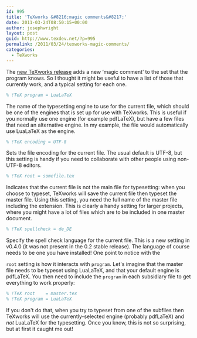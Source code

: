 ```yaml
---
id: 995
title: 'TeXworks &#8216;magic comments&#8217;'
date: 2011-03-24T08:50:15+00:00
author: josephwright
layout: post
guid: http://www.texdev.net/?p=995
permalink: /2011/03/24/texworks-magic-comments/
categories:
  - TeXworks
---
```

The [new TeXworks release](http://www.texdev.net/2011/03/21/texworks-v0-4-0/) adds a new ‘magic comment’ to the set that the program knows. So I thought it might be useful to have a list of those that currently work, and a typical setting for each one.

```latex
% !TeX program = LuaLaTeX
```

The name of the typesetting engine to use for the current file, which should be one of the engines that is set up for use with TeXworks. This is useful if you normally use one engine (for example pdfLaTeX), but have a few files that need an alternative engine. In my example, the file would automatically use LuaLaTeX as the engine.

```latex
% !TeX encoding = UTF-8
```

Sets the file encoding for the current file. The usual default is UTF-8, but this setting is handy if you need to collaborate with other people using non-UTF-8 editors.

```latex
% !TeX root = somefile.tex
```

Indicates that the current file is not the main file for typesetting: when you choose to typeset, TeXworks will save the current file then typeset the master file. Using this setting, you need the full name of the master file including the extension. This is clearly a handy setting for larger projects, where you might have a lot of files which are to be included in one master document.

```latex
% !TeX spellcheck = de_DE
```

Specify the spell check language for the current file. This is a new setting in v0.4.0 (it was not present in the 0.2 stable release). The language of course needs to be one you have installed! One point to notice with the

`root` setting is how it interacts with `program`. Let's imagine that the master file needs to be typeset using LuaLaTeX, and that your default engine is pdfLaTeX. You then need to include the `program` in each subsidiary file to get everything to work properly:

```latex
% !TeX root    = master.tex
% !TeX program = LuaLaTeX
```

If you don't do that, when you try to typeset from one of the subfiles then TeXworks will use the currently-selected engine (probably pdfLaTeX) and _not_ LuaLaTeX for the typesetting. Once you know, this is not so surprising, but at first it caught me out!
